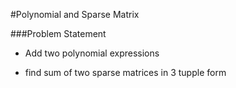 #Polynomial and Sparse Matrix

###Problem Statement

* Add two polynomial expressions 

* find sum of two sparse matrices in 3 tupple form
